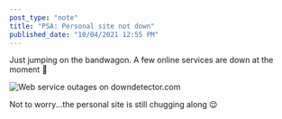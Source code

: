 ```yaml
---
post_type: "note" 
title: "PSA: Personal site not down"
published_date: "10/04/2021 12:55 PM"
---
```


Just jumping on the bandwagon. A few online services are down at the moment :grimacing:

![Web service outages on downdetector.com](https://user-images.githubusercontent.com/11130940/135891253-c3857919-b6fa-4eca-a483-a03b22abe4de.png)

Not to worry...the personal site is still chugging along :relieved: